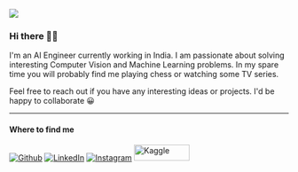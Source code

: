 ![](https://komarev.com/ghpvc/?username=vkasojhaa)

### Hi there 👋🏻

I'm an AI Engineer currently working in India. I am passionate about solving interesting Computer Vision and Machine Learning problems. In my spare time you will probably find me playing chess or watching some TV series.

Feel free to reach out if you have any interesting ideas or projects. I'd be happy to collaborate 😀

<hr>

<h4>Where to find me</h4>
<p><a href="https://github.com/vkasojhaa" target="_blank"><img alt="Github" src="https://img.shields.io/badge/GitHub-%2312100E.svg?&style=for-the-badge&logo=Github&logoColor=white" /></a> 
<a href="https://www.linkedin.com/in/vikasojha7" target="_blank"><img alt="LinkedIn" src="https://img.shields.io/badge/linkedin-%230077B5.svg?&style=for-the-badge&logo=linkedin&logoColor=white" /></a> 
<a href="https://instagram.com/vkasojhaa" target="_blank"><img alt="Instagram" src="https://img.shields.io/badge/instagram-%2312100E.svg?&style=for-the-badge&logo=instagram&logoColor=white" /></a>
<a href="https://www.kaggle.com/vikasojha98" target="_blank"><img alt="Kaggle" src="https://chartio.com/images/blog/top-7-places-to-find-data-online/kaggle-300x136.png" height=29, width=100/></a> 
</p>

